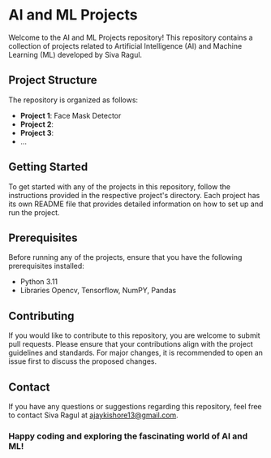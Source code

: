 # AI and ML Projects

Welcome to the AI and ML Projects repository! This repository contains a collection of projects related to Artificial Intelligence (AI) and Machine Learning (ML) developed by Siva Ragul.

## Project Structure

The repository is organized as follows:

- **Project 1**: Face Mask Detector
- **Project 2**: 
- **Project 3**: 
- ...

## Getting Started

To get started with any of the projects in this repository, follow the instructions provided in the respective project's directory. Each project has its own README file that provides detailed information on how to set up and run the project.

## Prerequisites

Before running any of the projects, ensure that you have the following prerequisites installed:

- Python 3.11
- Libraries Opencv, Tensorflow, NumPY, Pandas

## Contributing

If you would like to contribute to this repository, you are welcome to submit pull requests. Please ensure that your contributions align with the project guidelines and standards. For major changes, it is recommended to open an issue first to discuss the proposed changes.

## Contact

If you have any questions or suggestions regarding this repository, feel free to contact Siva Ragul at ajaykishore13@gmail.com.

### Happy coding and exploring the fascinating world of AI and ML!
